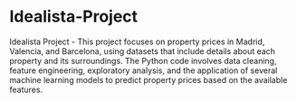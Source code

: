 # Idealista-Project
Idealista Project - This project focuses on property prices in Madrid, Valencia, and Barcelona, using datasets that include details about each property and its surroundings. The Python code involves data cleaning, feature engineering, exploratory analysis, and the application of several machine learning models to predict property prices based on the available features.
